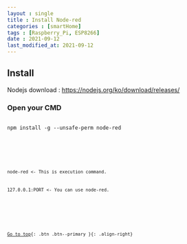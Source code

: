 ```yaml
---
layout : single
title : Install Node-red
categories : [smartHome]
tags : [Raspberry_Pi, ESP8266]
date : 2021-09-12
last_modified_at: 2021-09-12
---
```


## Install <br>

Nodejs download : <https://nodejs.org/ko/download/releases/> <br>

### Open your CMD <br> 

<pre>
<code>
npm install -g --unsafe-perm node-red
<code>
</pre>

<br>

node-red   <- This is execution command. <br>

127.0.0.1:PORT  <- You can use node-red. <br>


###  

<br> 

[Go to top](#){: .btn .btn--primary }{: .align-right}


